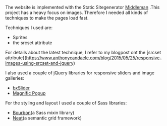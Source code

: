 
The website is implemented with the Static Sitegenerator [Middleman](https://middlemanapp.com/) .This project has a heavy focus on images. Therefore I needed all kinds of techniques to make the pages load fast.

Techniques I used are:

* Sprites
* the srcset attribute

For details about the latest technique, I refer to my blogpost ont the  [srcset attribute}(https://www.anthonycandaele.com/blog/2015/05/25/responsive-images-using-srcset-and-jquery)

I also used a couple of jQuery libraries for responsive sliders and image
galleries:

* [bxSlider](http://bxslider.com/)
* [Magnific Popup](http://dimsemenov.com/plugins/magnific-popup/)

For the styling and layout I used a couple of Sass libraries:

* [Bourbon](http://bourbon.io/)(a Sass mixin library)
* [Neat](http://neat.bourbon.io/)(a semantic grid framework)

